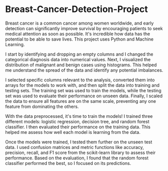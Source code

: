 # Breast-Cancer-Detection-Project
Breast cancer is a common cancer among women worldwide, and early detection can significantly improve survival by encouraging patients to seek medical attention as soon as possible. It's incredible how data has the potential to be able to save lives. This project uses Python and Machine Learning.

I start by identifying and dropping an empty columns and I changed the categorical diagnosis data into numerical values. Next, I visualized the distribution of malignant and benign cases using histograms. This helped me understand the spread of the data and identify any potential imbalances.

I selected specific columns relevant to the analysis, converted them into arrays for the models to work with, and then split the data into training and testing sets. The training set was used to train the models, while the testing set was used to evaluate their performance on unseen data. Finally, I scaled the data to ensure all features are on the same scale, preventing any one feature from dominating the others.

With the data preprocessed, it's time to train the models! I trained three different models: logistic regression, decision tree, and random forest classifier. I then evaluated their performance on the training data. This helped me assess how well each model is learning from the data.

Once the models were trained, I tested them further on the unseen test data. I used confusion matrices and metric functions like accuracy, precision, recall, and F1 score from the scikit-learn library to assess their performance. Based on the evaluation, I found that the random forest classifier performed the best, so I focused on its predictions.
